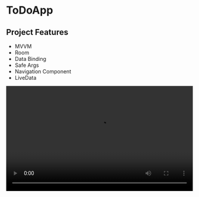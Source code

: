 # ToDoApp

## Project Features
- MVVM
- Room 
- Data Binding
- Safe Args
- Navigation Component
- LiveData

<div style="position: relative; padding-bottom: 56.25%; height: 0; overflow: hidden;">
  <video src="https://github.com/itaskinn/ToDo-App/assets/101405883/c5a5c881-7560-499c-bafe-b26253ff69da" style="position: absolute; top: 0; left: 0; width: 100%; height: 100%;" controls></video>
</div>
